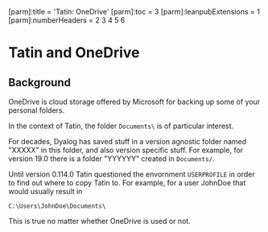 [parm]:title             = 'Tatin: OneDrive'
[parm]:toc               = 3
[parm]:leanpubExtensions = 1
[parm]:numberHeaders     = 2 3 4 5 6




# Tatin and OneDrive


## Background 

OneDrive is cloud storage offered by Microsoft for backing up some of your personal folders.

In the context of Tatin, the folder `Documents\` is of particular interest.

For decades, Dyalog has saved stuff in a version agnostic folder named "XXXXX" in this folder, and also version specific stuff. For example, for version 19.0 there is a folder "YYYYYY" created in `Documents/`.

Until version 0.114.0 Tatin  questioned the envornment `USERPROFILE` in order to find out where to copy Tatin to. For example, for a user JohnDoe that would usually result in

```
C:\Users\JohnDoe\Documents\
```

This is true no matter whether OneDrive is used or not.

